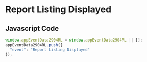 # Report Listing Displayed

## Javascript Code
```js
window.appEventData2904RL = window.appEventData2904RL || [];
appEventData2904RL.push({
  "event": "Report Listing Displayed"
});
```





